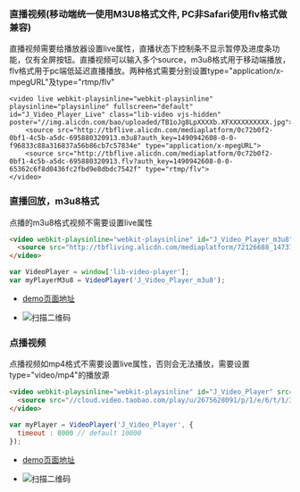### 直播视频(移动端统一使用M3U8格式文件, PC非Safari使用flv格式做兼容)
直播视频需要给播放器设置live属性，直播状态下控制条不显示暂停及进度条功能，仅有全屏按钮。直播视频可以输入多个source，m3u8格式用于移动端播放，flv格式用于pc端低延迟直播播放。两种格式需要分别设置type="application/x-mpegURL"及type="rtmp/flv"
```
<video live webkit-playsinline="webkit-playsinline" playsinline="playsinline" fullscreen="default" id="J_Video_Player_Live" class="lib-video vjs-hidden" poster="//img.alicdn.com/bao/uploaded/TB1oJg8LpXXXXb.XFXXXXXXXXXX.jpg">
	<source src="http://tbflive.alicdn.com/mediaplatform/0c72b0f2-0bf1-4c5b-a5dc-695880320913.m3u8?auth_key=1490942608-0-0-f96833c88a316837a56b86cb7c57834e" type="application/x-mpegURL"> 		
	<source src="http://tbflive.alicdn.com/mediaplatform/0c72b0f2-0bf1-4c5b-a5dc-695880320913.flv?auth_key=1490942608-0-0-65362c6f8d0436fc2fbd9e8dbdc7542f" type="rtmp/flv">
</video>
```

### 直播回放，m3u8格式

点播的m3u8格式视频不需要设置live属性

```html
<video webkit-playsinline="webkit-playsinline" id="J_Video_Player_m3u8" class="lib-video vjs-hidden" poster="//img.alicdn.com/bao/uploaded/TB1oJg8LpXXXXb.XFXXXXXXXXXX.jpg">
  <source src="http://tbfliving.alicdn.com/mediaplatform/72126688_1473731080200.m3u8" type="application/x-mpegURL">    
</video>
```

```javascript
var VideoPlayer = window['lib-video-player'];
var myPlayerM3u8 = VideoPlayer('J_Video_Player_m3u8');
```

* [demo页面地址](http://wapp.wapa.taobao.com/src/video-player-m3u8.html)

* ![扫描二维码](http://gw.alicdn.com/mt/TB1Rpa2RVXXXXciXFXXXXXXXXXX-300-301.png)

### 点播视频

点播视频如mp4格式不需要设置live属性，否则会无法播放，需要设置type="video/mp4"的播放源

```html
<video webkit-playsinline="webkit-playsinline" id="J_Video_Player" src="//cloud.video.taobao.com/play/u/2675628091/p/1/e/6/t/1/34341521.mp4" class="lib-video vjs-hidden" poster="//img.alicdn.com/bao/uploaded/TB1oJg8LpXXXXb.XFXXXXXXXXXX.jpg">
  <source src="//cloud.video.taobao.com/play/u/2675628091/p/1/e/6/t/1/34341521.mp4" type="video/mp4">
</video>
```

```javascript
var myPlayer = VideoPlayer('J_Video_Player', {
  timeout : 8000 // default 10000
});
```

* [demo页面地址](http://wapp.wapa.taobao.com/src/video-player-normal.html?host=h5.wapa.taobao.com)

* ![扫描二维码](http://gw.alicdn.com/mt/TB1I2vdRVXXXXaSXpXXXXXXXXXX-297-297.png)
